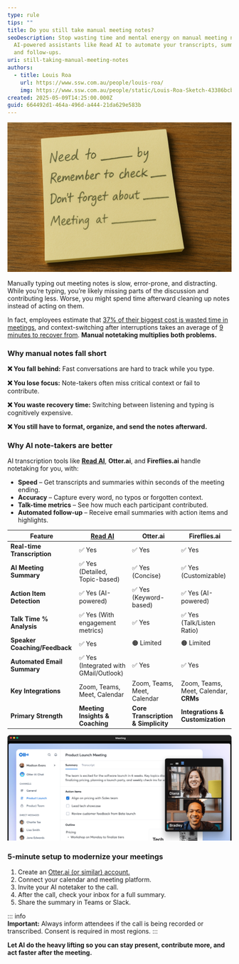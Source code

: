 ```yaml
---
type: rule
tips: ""
title: Do you still take manual meeting notes?
seoDescription: Stop wasting time and mental energy on manual meeting notes, use
  AI-powered assistants like Read AI to automate your transcripts, summaries,
  and follow-ups.
uri: still-taking-manual-meeting-notes
authors:
  - title: Louis Roa
    url: https://www.ssw.com.au/people/louis-roa/
    img: https://www.ssw.com.au/people/static/Louis-Roa-Sketch-43386bcbae2db3e94bdb99b5bdae4f96.jpg
created: 2025-05-09T14:25:00.000Z
guid: 664492d1-464a-496d-a444-21da629e583b
---
```

![](bad_note.png "Do you still take manual meeting notes?")

Manually typing out meeting notes is slow, error-prone, and distracting. While you’re typing, you’re likely missing parts of the discussion and contributing less. Worse, you might spend time afterward cleaning up notes instead of acting on them. 

In fact, employees estimate that [37% of their biggest cost is wasted time in meetings](https://joingenius.com/statistics/meeting-statistics/), and context-switching after interruptions takes an average of [9 minutes to recover from](https://www.atlassian.com/blog/productivity/context-switching). **Manual notetaking multiplies both problems.**

<!--endintro-->

### Why manual notes fall short

**❌ You fall behind:** Fast conversations are hard to track while you type.

**❌ You lose focus:** Note-takers often miss critical context or fail to contribute.

**❌ You waste recovery time:** Switching between listening and typing is cognitively expensive.

**❌ You still have to format, organize, and send the notes afterward.**

### Why AI note-takers are better

AI transcription tools like **[Read AI](https://www.read.ai/)**, **Otter.ai**, and **Fireflies.ai** handle notetaking for you, with:

* **Speed** – Get transcripts and summaries within seconds of the meeting ending.
* **Accuracy** – Capture every word, no typos or forgotten context.
* **Talk-time metrics** – See how much each participant contributed.
* **Automated follow-up** – Receive email summaries with action items and highlights.

| Feature                       | [Read AI](https://www.read.ai/)       | Otter.ai                            | Fireflies.ai                          |
| ----------------------------- | ------------------------------------- | ----------------------------------- | ------------------------------------- |
| **Real-time Transcription**   | ✅ Yes                                 | ✅ Yes                               | ✅ Yes                                 |
| **AI Meeting Summary**        | ✅ Yes (Detailed, Topic-based)         | ✅ Yes (Concise)                     | ✅ Yes (Customizable)                  |
| **Action Item Detection**     | ✅ Yes (AI-powered)                    | ✅ Yes (Keyword-based)               | ✅ Yes (AI-powered)                    |
| **Talk Time % Analysis**      | ✅ Yes (With engagement metrics)       | ✅ Yes                               | ✅ Yes (Talk/Listen Ratio)             |
| **Speaker Coaching/Feedback** | ✅ Yes                                 | 🟠 Limited                          | 🟠 Limited                            |
| **Automated Email Summary**   | ✅ Yes (Integrated with GMail/Outlook) | ✅ Yes                               | ✅ Yes                                 |
| **Key Integrations**          | Zoom, Teams, Meet, Calendar           | Zoom, Teams, Meet, Calendar         | Zoom, Teams, Meet, Calendar, **CRMs** |
| **Primary Strength**          | **Meeting Insights & Coaching**       | **Core Transcription & Simplicity** | **Integrations & Customization**      |

![Figure: Otter.ai summary card with transcript, action items, and outline](67621ffc-meeting-notes_1000000000000000000028.png "Otter.ai Meeting Summary")

### 5-minute setup to modernize your meetings

1. Create an [Otter.ai (or similar) account.](https://otter.ai/start-for-free)
2. Connect your calendar and meeting platform.
3. Invite your AI notetaker to the call.
4. After the call, check your inbox for a full summary.
5. Share the summary in Teams or Slack.

::: info\
**Important:** Always inform attendees if the call is being recorded or transcribed. Consent is required in most regions.
:::

**Let AI do the heavy lifting so you can stay present, contribute more, and act faster after the meeting.**
